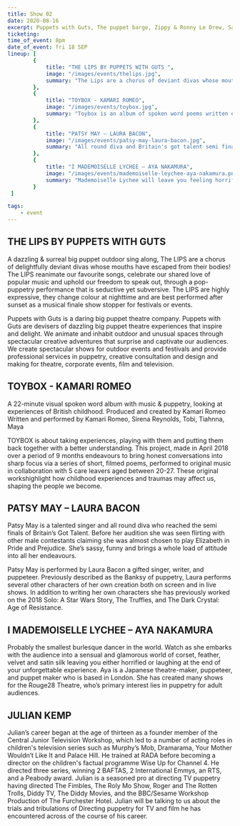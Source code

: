 ```yaml
---
title: Show 02
date: 2020-08-16
excerpt: Puppets with Guts, The puppet barge, Zippy & Ronny Le Drew, Sarah Wright
ticketing: 
time_of_event: 8pm
date_of_event: fri 18 SEP
lineup: [
        {
            title: "THE LIPS BY PUPPETS WITH GUTS ",
            image: "/images/events/thelips.jpg",
            summary: "The Lips are a chorus of deviant divas whose mouths have escaped from their bodies!.."
        },
        {
            title: "TOYBOX - KAMARI ROMEO",
            image: "/images/events/toybox.jpg",
            summary: "Toybox is an album of spoken word poems written exploring how childhood traumas shape the people we become..."
        },
        {
            title: "PATSY MAY – LAURA BACON",
            image: "/images/events/patsy-may-laura-bacon.jpg",
            summary: "All round diva and Britain's got talent semi finalist, Patsy May brought to you buy the Banksy of puppetry..."
        },        
        {
            title: "I MADEMOISELLE LYCHEE – AYA NAKAMURA",
            image: "/images/events/mademoiselle-leychee-aya-nakamura.png",
            summary: "Mademoiselle Lychee will leave you feeling horrified or laughing..."
        }
 ]

tags:
    - event
---
```


## THE LIPS BY PUPPETS WITH GUTS 

A dazzling & surreal big puppet outdoor sing along, The LIPS are a chorus of delightfully deviant divas whose mouths have escaped from their bodies! The LIPS reanimate our favourite songs, celebrate our shared love of popular music and uphold our freedom to speak out, through a pop-puppetry performance that is seductive yet subversive. The LIPS are highly expressive, they change colour at nighttime and are best performed after sunset as a musical finale show stopper for festivals or events.

Puppets with Guts is a daring big puppet theatre company. Puppets with Guts are devisers of dazzling big puppet theatre experiences that inspire and delight. We animate and inhabit outdoor and unusual spaces through spectacular creative adventures that surprise and captivate our audiences. We create spectacular shows for outdoor events and festivals and provide professional services in puppetry, creative consultation and design and making for theatre, corporate events, film and television.


## TOYBOX - KAMARI ROMEO

A 22-minute visual spoken word album with music & puppetry, looking at experiences of British childhood. Produced and created by Kamari Romeo
Written and performed by Kamari Romeo, Sirena Reynolds, Tobi, Tiahnna, Maya

TOYBOX is about taking experiences, playing with them and putting them back together with a better understanding.
This project, made in April 2018 over a period of 9 months endeavours to bring honest conversations into sharp focus via a series of short, filmed poems, performed to original music in collaboration with 5 care leavers aged between 20-27. These original workshighlight how childhood experiences and traumas may affect us, shaping the people we become.			


## PATSY MAY – LAURA BACON

Patsy May is a talented singer and all round diva who reached the semi finals of Britain’s Got Talent. Before her audition she was seen flirting with other male contestants claiming she was almost chosen to play Elizabeth in Pride and Prejudice. She’s sassy, funny and brings a whole load of attitude into all her endeavours.

Patsy May is performed by Laura Bacon a gifted singer, writer, and puppeteer.
Previously described as the Banksy of puppetry, Laura performs several other characters of her own creation both on screen and in live shows. In addition to writing her own characters she has previously worked on the 2018 Solo: A Star Wars Story, The Truffles, and The Dark Crystal: Age of Resistance.


## I MADEMOISELLE LYCHEE – AYA NAKAMURA

Probably the smallest burlesque dancer in the world. Watch as she embarks with the audience into a sensual and glamorous world of corset, feather, velvet and satin silk leaving you either horrified or laughing at the end of your unforgettable experience.
Aya is a Japanese theatre-maker, puppeteer, and puppet maker who is based in London. She has created many shows for the Rouge28 Theatre, who’s primary interest lies in puppetry for adult audiences.

## JULIAN KEMP

Julian’s career began at the age of thirteen as a founder member of the Central Junior Television Workshop, which led to a number of acting roles in children's television series such as Murphy’s Mob, Dramarama, Your Mother Wouldn’t Like It and Palace Hill. He trained at RADA before becoming a director on the children's factual programme Wise Up for Channel 4. He directed three series, winning 2 BAFTAS, 2 International Emmys, an RTS, and a Peabody award.
Julian is a seasoned pro at directing TV puppetry having directed The Fimbles, The Roly Mo Show, Roger and The Rotten Trolls, Diddy TV, The Diddy Movies, and the BBC/Sesame Workshop Production of The Furchester Hotel.
Julian will be talking to us about the trials and tribulations of Directing puppetry for TV and film he has encountered across of the course of his career. 

